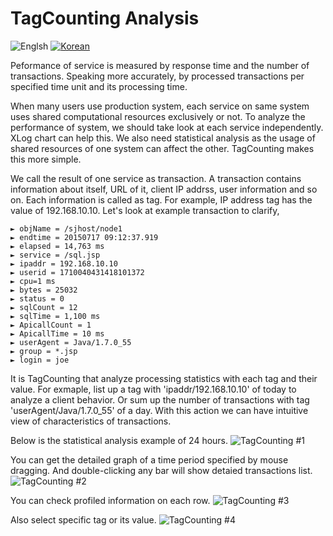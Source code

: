 # TagCounting Analysis
![Englsh](https://img.shields.io/badge/language-English-red.svg) [![Korean](https://img.shields.io/badge/language-Korean-blue.svg)](TagCounting-Analysis_kr.md)

Peformance of service is measured by response time and the number of transactions. Speaking more accurately, by processed transactions per specified time unit and its processing time.

When many users use production system, each service on same system uses shared computational resources exclusively or not. To analyze the performance of system, we should take look at each service independently. XLog chart can help this. We also need statistical analysis as the usage of shared resources of one system can affect the other. TagCounting makes this more simple.

We call the result of one service as transaction. A transaction contains information about itself, URL of it, client IP addrss, user information and so on. Each information is called as tag. For example, IP address tag has the value of 192.168.10.10. Let's look at example transaction to clarify,

```
► objName = /sjhost/node1
► endtime = 20150717 09:12:37.919
► elapsed = 14,763 ms
► service = /sql.jsp
► ipaddr = 192.168.10.10
► userid = 1710040431418101372
► cpu=1 ms
► bytes = 25032
► status = 0
► sqlCount = 12
► sqlTime = 1,100 ms
► ApicallCount = 1
► ApicallTime = 10 ms
► userAgent = Java/1.7.0_55
► group = *.jsp
► login = joe
```

It is TagCounting that analyze processing statistics with each tag and their value. For exmaple, list up a tag with 'ipaddr/192.168.10.10' of today to analyze a client behavior. Or sum up the number of transactions with tag 'userAgent/Java/1.7.0_55' of a day. With this action we can have intuitive view of characteristics of transactions.
 

Below is the statistical analysis example of 24 hours.
![TagCounting #1](../img/client/tagcnt_1.png)

You can get the detailed graph of a time period specified by mouse dragging. And double-clicking any bar will show detaied transactions list.
![TagCounting #2](../img/client/tagcnt_2.png)

You can check profiled information on each row.
![TagCounting #3](../img/client/tagcnt_3.png)

Also select specific tag or its value.
![TagCounting #4](../img/client/tagcnt_4.png)
